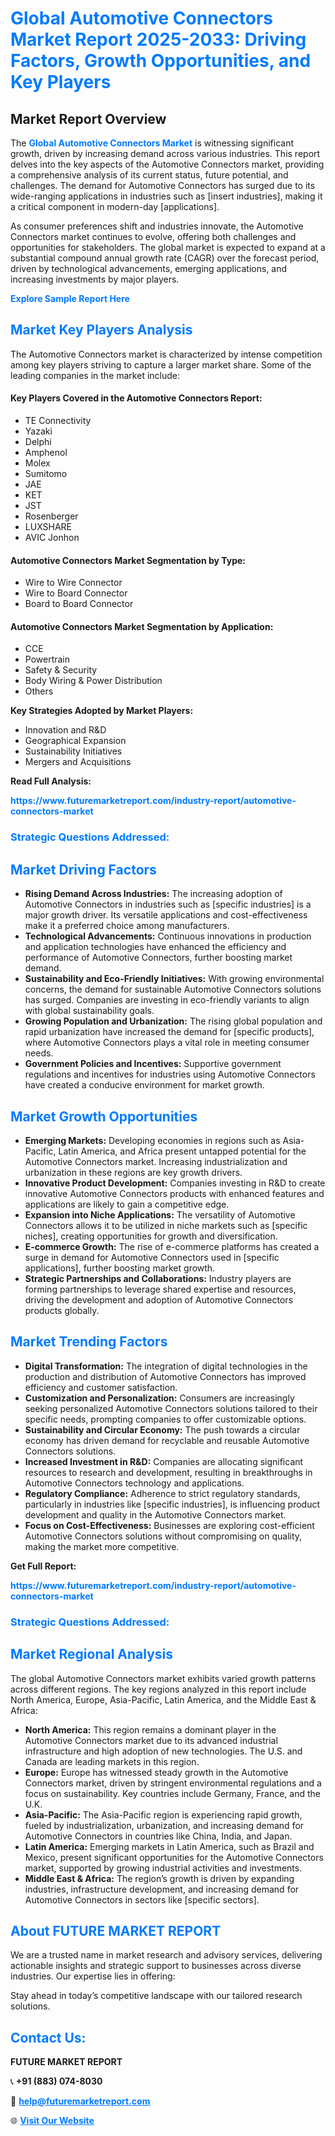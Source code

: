 <h1 style="color: #007BFF;">Global Automotive Connectors Market Report 2025-2033: Driving Factors, Growth Opportunities, and Key Players</h1>

<section id="overview">
<h2>Market Report Overview</h2>
<p>The <a href="https://www.futuremarketreport.com/industry-report/automotive-connectors-market" style="color: #007BFF; text-decoration: none;"><strong>Global Automotive Connectors Market</strong></a> is witnessing significant growth, driven by increasing demand across various industries. This report delves into the key aspects of the Automotive Connectors market, providing a comprehensive analysis of its current status, future potential, and challenges. The demand for Automotive Connectors has surged due to its wide-ranging applications in industries such as [insert industries], making it a critical component in modern-day [applications].</p>
<p>As consumer preferences shift and industries innovate, the Automotive Connectors market continues to evolve, offering both challenges and opportunities for stakeholders. The global market is expected to expand at a substantial compound annual growth rate (CAGR) over the forecast period, driven by technological advancements, emerging applications, and increasing investments by major players.</p>
</section>

<section id="overview">
<p><a href="https://www.futuremarketreport.com/request-sample/reportId=55225" style="color: #007BFF; text-decoration: none;"><strong>Explore Sample Report Here</strong></a></p>
</section>

<section id="key-players">
<h2 style="color: #007BFF;">Market Key Players Analysis</h2>
<p>The Automotive Connectors market is characterized by intense competition among key players striving to capture a larger market share. Some of the leading companies in the market include:</p>
<h4>Key Players Covered in the Automotive Connectors Report:</h4>
<ul><li>TE Connectivity</li><li>Yazaki</li><li>Delphi</li><li>Amphenol</li><li>Molex</li><li>Sumitomo</li><li>JAE</li><li>KET</li><li>JST</li><li>Rosenberger</li><li>LUXSHARE</li><li>AVIC Jonhon</li></ul>
<h4>Automotive Connectors Market Segmentation by Type:</h4>
<ul><li>Wire to Wire Connector</li><li>Wire to Board Connector</li><li>Board to Board Connector</li></ul>

<h4>Automotive Connectors Market Segmentation by Application:</h4>
<ul><li>CCE</li><li>Powertrain</li><li>Safety &amp; Security</li><li>Body Wiring &amp; Power Distribution</li><li>Others</li></ul>
<p><strong>Key Strategies Adopted by Market Players:</strong></p>
<ul>
<li>Innovation and R&D</li>
<li>Geographical Expansion</li>
<li>Sustainability Initiatives</li>
<li>Mergers and Acquisitions</li>
</ul>
</section>

<section>
<p><strong>Read Full Analysis: </strong></p><a href="https://www.futuremarketreport.com/industry-report/automotive-connectors-market" style="color: #007BFF; text-decoration: none;"><strong>https://www.futuremarketreport.com/industry-report/automotive-connectors-market</strong></a>
<h3 style="color: #007BFF;">Strategic Questions Addressed:</h3>
</section>

<section id="driving-factors">
<h2 style="color: #007BFF;">Market Driving Factors</h2>
<ul>
<li><strong>Rising Demand Across Industries:</strong> The increasing adoption of Automotive Connectors in industries such as [specific industries] is a major growth driver. Its versatile applications and cost-effectiveness make it a preferred choice among manufacturers.</li>
<li><strong>Technological Advancements:</strong> Continuous innovations in production and application technologies have enhanced the efficiency and performance of Automotive Connectors, further boosting market demand.</li>
<li><strong>Sustainability and Eco-Friendly Initiatives:</strong> With growing environmental concerns, the demand for sustainable Automotive Connectors solutions has surged. Companies are investing in eco-friendly variants to align with global sustainability goals.</li>
<li><strong>Growing Population and Urbanization:</strong> The rising global population and rapid urbanization have increased the demand for [specific products], where Automotive Connectors plays a vital role in meeting consumer needs.</li>
<li><strong>Government Policies and Incentives:</strong> Supportive government regulations and incentives for industries using Automotive Connectors have created a conducive environment for market growth.</li>
</ul>
</section>

<section id="growth-opportunities">
<h2 style="color: #007BFF;">Market Growth Opportunities</h2>
<ul>
<li><strong>Emerging Markets:</strong> Developing economies in regions such as Asia-Pacific, Latin America, and Africa present untapped potential for the Automotive Connectors market. Increasing industrialization and urbanization in these regions are key growth drivers.</li>
<li><strong>Innovative Product Development:</strong> Companies investing in R&D to create innovative Automotive Connectors products with enhanced features and applications are likely to gain a competitive edge.</li>
<li><strong>Expansion into Niche Applications:</strong> The versatility of Automotive Connectors allows it to be utilized in niche markets such as [specific niches], creating opportunities for growth and diversification.</li>
<li><strong>E-commerce Growth:</strong> The rise of e-commerce platforms has created a surge in demand for Automotive Connectors used in [specific applications], further boosting market growth.</li>
<li><strong>Strategic Partnerships and Collaborations:</strong> Industry players are forming partnerships to leverage shared expertise and resources, driving the development and adoption of Automotive Connectors products globally.</li>
</ul>
</section>

<section id="trending-factors">
<h2 style="color: #007BFF;">Market Trending Factors</h2>
<ul>
<li><strong>Digital Transformation:</strong> The integration of digital technologies in the production and distribution of Automotive Connectors has improved efficiency and customer satisfaction.</li>
<li><strong>Customization and Personalization:</strong> Consumers are increasingly seeking personalized Automotive Connectors solutions tailored to their specific needs, prompting companies to offer customizable options.</li>
<li><strong>Sustainability and Circular Economy:</strong> The push towards a circular economy has driven demand for recyclable and reusable Automotive Connectors solutions.</li>
<li><strong>Increased Investment in R&D:</strong> Companies are allocating significant resources to research and development, resulting in breakthroughs in Automotive Connectors technology and applications.</li>
<li><strong>Regulatory Compliance:</strong> Adherence to strict regulatory standards, particularly in industries like [specific industries], is influencing product development and quality in the Automotive Connectors market.</li>
<li><strong>Focus on Cost-Effectiveness:</strong> Businesses are exploring cost-efficient Automotive Connectors solutions without compromising on quality, making the market more competitive.</li>
</ul>
</section>

<section>
<p><strong>Get Full Report: </strong></p><a href="https://www.futuremarketreport.com/industry-report/automotive-connectors-market" style="color: #007BFF; text-decoration: none;"><strong>https://www.futuremarketreport.com/industry-report/automotive-connectors-market</strong></a>
<h3 style="color: #007BFF;">Strategic Questions Addressed:</h3>
</section>


<section id="regional-analysis">
<h2 style="color: #007BFF;">Market Regional Analysis</h2>
<p>The global Automotive Connectors market exhibits varied growth patterns across different regions. The key regions analyzed in this report include North America, Europe, Asia-Pacific, Latin America, and the Middle East & Africa:</p>
<ul>
<li><strong>North America:</strong> This region remains a dominant player in the Automotive Connectors market due to its advanced industrial infrastructure and high adoption of new technologies. The U.S. and Canada are leading markets in this region.</li>
<li><strong>Europe:</strong> Europe has witnessed steady growth in the Automotive Connectors market, driven by stringent environmental regulations and a focus on sustainability. Key countries include Germany, France, and the U.K.</li>
<li><strong>Asia-Pacific:</strong> The Asia-Pacific region is experiencing rapid growth, fueled by industrialization, urbanization, and increasing demand for Automotive Connectors in countries like China, India, and Japan.</li>
<li><strong>Latin America:</strong> Emerging markets in Latin America, such as Brazil and Mexico, present significant opportunities for the Automotive Connectors market, supported by growing industrial activities and investments.</li>
<li><strong>Middle East & Africa:</strong> The region’s growth is driven by expanding industries, infrastructure development, and increasing demand for Automotive Connectors in sectors like [specific sectors].</li>
</ul>
</section>

<footer>
<h2 style="color: #007BFF;">About FUTURE MARKET REPORT</h2>
<p>We are a trusted name in market research and advisory services, delivering actionable insights and strategic support to businesses across diverse industries. Our expertise lies in offering:</p>

<p>Stay ahead in today’s competitive landscape with our tailored research solutions.</p>

<h2 style="color: #007BFF;">Contact Us:</h2>
<p><strong>FUTURE MARKET REPORT</strong></p>
<p>📞 <strong>+91 (883) 074-8030</strong></p>
<p>📧 <strong><a href="mailto:help@futuremarketreport.com" style="color: #007BFF;">help@futuremarketreport.com</a></strong></p>
<p>🌐 <strong><a href="https://www.futuremarketreport.com/" style="color: #007BFF;">Visit Our Website</a></strong></p>
</footer>